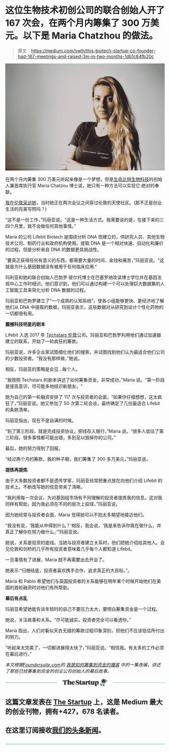 # 这位生物技术初创公司的联合创始人开了 167 次会，在两个月内筹集了 300 万美元。以下是 Maria Chatzhou 的做法。

> 原文：<https://medium.com/swlh/this-biotech-startup-co-founder-had-167-meetings-and-raised-3m-in-two-months-1db1c64fb20c>

![](img/4a74b49f3d098755bfd7b88d6efa1913.png)

在两个月内筹集 300 万美元听起来像是一个梦想，但是[生命比特生物科技](https://lifebit.ai/about)的创始人兼首席执行官 Maria Chatzou 博士说，她只有一种方法可以实现它:绝对的奉献。

[我在伦敦采访她](https://soundcloud.com/user-2586856/how-i-raised-it-with-maria-chatzou-of-lifebitai-on-8222018)，当时她正在两次会议之间穿过伦敦的天使社区。(那不正是创业生活的完美写照吗？)

“这不是一份工作，”玛丽亚说。“这是一种生活方式。我需要说的是，在接下来的三四个月里，我不会做任何其他事情。”

Maria 的公司 Lifebit Biotech 是围绕分析 DNA 而建立的，供研究人员、其他生物技术公司、制药行业和政府机构使用。提取 DNA 是一个相对快速、自动化和廉价的过程。但是分析来自 DNA 的数据更具挑战性。

“要真正获得任何有意义的东西，都需要大量的时间、金钱和痛苦，”玛丽亚说。"这就是为什么基因数据没有被用于任何临床应用."

玛利亚和她的联合创始人巴勃罗·彼尔托博士在巴塞罗纳攻读博士学位并在基因法规中心工作时相识。他们意识到，他们可以通过构建一个可以处理巨大数据集的人工智能工具来简化分析 DNA 数据的过程。

玛丽亚和巴勃罗建立了“一个成熟的认知系统”，使各小组能够更快、更经济地了解他们从 DNA 中提取的数据，玛丽亚表示，这些数据对从研究到设计个性化药物的一切都很有用。

**震撼科技明星的剧本**

Lifebit 入选 2017 年 [Techstars 伦敦](https://www.techstars.com/programs/london-program/)公司。玛丽亚和巴勃罗利用他们通过加速器建立的联系，开始了一轮疯狂的筹款。

玛丽亚说，许多企业家试图细化他们的搜索，并试图找到他们认为最适合他们公司的少数投资者。“我没有那样做，”她说。

相反，玛丽亚的策略是会见…每个人。

“我按照 Techstars 的剧本讲述了如何筹集资金，非常成功，”Maria 说。"第一阶段是提高意识，尽可能多地结识新朋友。"

她为自己的第一轮融资安排了 117 次与投资者的会面，“如果你仔细想想，这太疯狂了，”玛丽亚说。她又参加了 50 次第二轮会谈，最终确定了几份最适合 Lifebit 的条款清单。

玛丽亚指出，现在不是自满的时候。

“到了第三阶段，就是完成投资协议，把钱存入银行，”Maria 说。“很多人低估了第三阶段。很多事情都可能出错，多到足以毁掉你的公司。”

最后，她的努力得到了回报。

“经过两个月的筹款，我的种子期，我们筹集了 300 多万美元，”玛丽亚说。

**提炼再提炼**

由于大多数投资者都不是遗传学家，玛丽亚经常把重点放在向他们介绍 Lifebit 的技术上。不断改写她的信息带来了清晰。

“我利用每一次会议，为对基因组市场有不同理解的投资者提炼我的信息。这对我同样有帮助，因为我必须在不同的层次上投球，”玛丽亚说。

因为她经常与投资者会面，Maria 觉得她可以不抱太多期望地接近他们。

“我没有说，‘我能从中得到什么？’相反，我会说，‘我是来告诉你我在做什么，并真正了解你在努力做什么，’”玛丽亚说。

她说，关系是投资的底线。当她与投资者建立关系时，他们把她介绍给其他人。会见伦敦和剑桥的几乎所有投资者意味着几乎每个人都知道 Lifebit。

一旦事情有了进展，Maria 就不再需要出去开会了。

她表示:“归根结底，投资者喜欢携手合作，追求真正的大目标。”。

Maria 和 Pablo 希望他们与英国投资者的关系能够在明年某个时候开始他们在美国的首轮融资时对他们有所帮助。

**幕后有点乱**

玛丽亚希望她能告诉年轻时的自己不要压力太大，要明白筹集资金是一个过程。

她说，关注故事和关系。“尽可能诚实。投资者完全可以看透你。”

Maria 指出，人们对看似天衣无缝的筹款过程印象深刻，但他们不应该低估所付出的努力。

“听起来太完美了，一切都进展得太快了，”玛丽亚说。“相信我。有太多的工作必须在幕后进行。”

*本文根据*[*Foundersuite.com*](https://foundersuite.com/)*的* [*我是如何筹集到资金的播客*](https://soundcloud.com/user-2586856/how-i-raised-it-with-maria-chatzou-of-lifebitai-on-8222018) *中的一集改编，讲述了那些已经筹集到资金的创业公司创始人的幕后故事。*

[![](img/308a8d84fb9b2fab43d66c117fcc4bb4.png)](https://medium.com/swlh)

## 这篇文章发表在 [The Startup](https://medium.com/swlh) 上，这是 Medium 最大的创业刊物，拥有+427，678 名读者。

## 在这里订阅接收[我们的头条新闻](https://growthsupply.com/the-startup-newsletter/)。

[![](img/b0164736ea17a63403e660de5dedf91a.png)](https://medium.com/swlh)